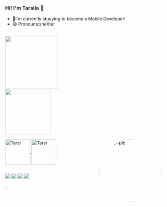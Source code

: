 ### Hi! I'm Tarsila 👋

 * 🌱I'm currently studying to become a Mobile Developer!
 * 😄 Pronouns:she/her
##
<div>
  <a href = "https://github.com/TarsilaNascMartins">
  <img height="170em" src="https://github-readme-stats.vercel.app/api?username=TarsilaNascMartins&show_icons=true&theme=dracula&include_all_commits=true&count_private=true"/><br>
  <img height="145em" src="https://github-readme-stats.vercel.app/api/top-langs/?username=TarsilaNascMartins&layout=compact&langs_count=7&theme=dracula"/>
</div>
  <div style="display: inline_block"><br>
<img align="right" alt="Ender-pic" height="200" style="border-radius:200px;" 
<img src="https://user-images.githubusercontent.com/99733390/155252547-a698ab18-a103-40d3-8db8-7927508dddfe.png" width="200px" />
</div>
       
  
  </div>
</div>
<div style="display: inline_block">
  <img align="center" alt="Tarsi" height="80" width="80" src="https://cdn.jsdelivr.net/gh/devicons/devicon/icons/kotlin/kotlin-plain-wordmark.svg">
   <img align="center" alt="Tarsi" height="80" width="80" src="https://cdn.jsdelivr.net/gh/devicons/devicon/icons/android/android-original-wordmark.svg">
  </div>
  
 ##
   <a href="https://instagram.com/nasc_tarsila/" target="_blank"><img src="https://img.shields.io/badge/-Instagram-%23E4405F?style=for-the-badge&logo=instagram&logoColor=white" target="_blank"></a>
<a href = "mailto:tarsilanascimentosilva@gmail.com"><img src="https://img.shields.io/badge/-Gmail-%23333?style=for-the-badge&logo=gmail&logoColor=white" target="_blank"></a>
 <a href="https://br.linkedin.com/in/tnsm" target="_blank"><img src="https://img.shields.io/badge/-LinkedIn-%230077B5?style=for-the-badge&logo=linkedin&logoColor=white" target="_blank"></a> 
<a href="https://discord.gg/vkEbrBcr" target="_blank"><img src="https://img.shields.io/badge/Discord-7289DA?style=for-the-badge&logo=discord&logoColor=white" target="_blank"></a> 
<!--
**TarsilaNascMartins/TarsilaNascMartins** is a ✨ _special_ ✨ repository because its `README.md` (this file) appears on your GitHub profile.

Here are some ideas to get you started:

- 🔭 I’m currently working on ...
- 🌱 I’m currently learning ...
- 👯 I’m looking to collaborate on ...
- 🤔 I’m looking for help with ...
- 💬 Ask me about ...
- 📫 How to reach me: ...
- 😄 Pronouns: ...
- ⚡ Fun fact: ...
-->
.
